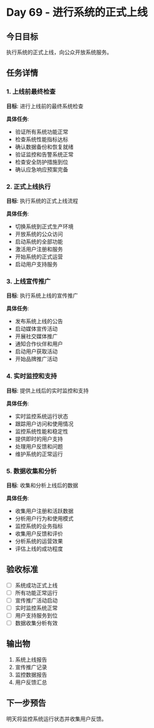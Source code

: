 # Day 69 - 进行系统的正式上线

## 今日目标
执行系统的正式上线，向公众开放系统服务。

## 任务详情

### 1. 上线前最终检查
**目标**: 进行上线前的最终系统检查

**具体任务**:
- 验证所有系统功能正常
- 检查系统性能指标达标
- 确认数据备份和恢复就绪
- 验证监控和告警系统正常
- 检查安全防护措施到位
- 确认应急响应预案完备

### 2. 正式上线执行
**目标**: 执行系统的正式上线流程

**具体任务**:
- 切换系统到正式生产环境
- 开放系统的公众访问
- 启动系统的全部功能
- 激活用户注册和服务
- 开始系统的正式运营
- 启动用户支持服务

### 3. 上线宣传推广
**目标**: 执行系统上线的宣传推广

**具体任务**:
- 发布系统上线的公告
- 启动媒体宣传活动
- 开展社交媒体推广
- 通知合作伙伴和用户
- 启动用户获取活动
- 开始品牌推广活动

### 4. 实时监控和支持
**目标**: 提供上线后的实时监控和支持

**具体任务**:
- 实时监控系统运行状态
- 跟踪用户访问和使用情况
- 监控系统性能和稳定性
- 提供即时的用户支持
- 处理用户反馈和问题
- 维护系统的正常运行

### 5. 数据收集和分析
**目标**: 收集和分析上线后的数据

**具体任务**:
- 收集用户注册和活跃数据
- 分析用户行为和使用模式
- 监控系统的业务指标
- 收集用户反馈和评价
- 分析系统的运营效果
- 评估上线的成功程度

## 验收标准
- [ ] 系统成功正式上线
- [ ] 所有功能正常运行
- [ ] 宣传推广活动启动
- [ ] 实时监控系统正常
- [ ] 用户支持服务到位
- [ ] 数据收集分析有效

## 输出物
1. 系统上线报告
2. 宣传推广记录
3. 监控数据报告
4. 用户反馈汇总

## 下一步预告
明天将监控系统运行状态并收集用户反馈。
